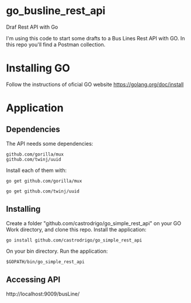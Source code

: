 # go_busline_rest_api
Draf Rest API with Go

I'm using this code to start some drafts to a Bus Lines Rest API with GO.
In this repo you'll find a Postman collection.

# Installing GO

Follow the instructions of oficial GO website https://golang.org/doc/install

# Application

## Dependencies

The API needs some dependencies:

```
github.com/gorilla/mux
github.com/twinj/uuid
```

Install each of them with:

```
go get github.com/gorilla/mux
```
```
go get github.com/twinj/uuid
```

## Installing

Create a folder "github.com/castrodrigo/go_simple_rest_api" on your GO Work directory, and clone this repo.
Install the application:

```
go install github.com/castrodrigo/go_simple_rest_api
```

On your bin directory. Run the application:

```
$GOPATH/bin/go_simple_rest_api
```

## Accessing API

http://localhost:9009/busLine/
